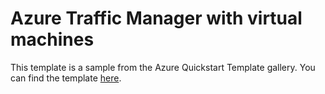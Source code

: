 # Azure Traffic Manager with virtual machines

This template is a sample from the Azure Quickstart Template gallery. You can find the template [here](https://github.com/Azure/azure-quickstart-templates/tree/master/201-traffic-manager-vm).